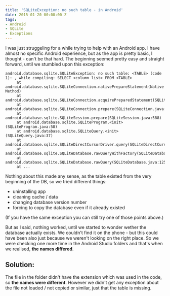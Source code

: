 ```yaml
---
title: 'SQLiteException: no such table - in Android'
date: 2015-01-20 00:00:00 Z
tags:
- Android
- SQLite
- Exceptions
---
```


I was just struggeling for a while trying to help with an Android app. I have almost no specific Android experience, but as the app is pretty basic, I thought - can't be that hard. The beginning seemed pretty easy and straight forward, until we stumbled upon this exception:

    android.database.sqlite.SQLiteException: no such table: <TABLE> (code 1): , while compiling: SELECT <column list> FROM <TABLE>
         at android.database.sqlite.SQLiteConnection.nativePrepareStatement(Native Method)
         at android.database.sqlite.SQLiteConnection.acquirePreparedStatement(SQLiteConnection.java:889)
         at android.database.sqlite.SQLiteConnection.prepare(SQLiteConnection.java:500)
         at android.database.sqlite.SQLiteSession.prepare(SQLiteSession.java:588)
         at android.database.sqlite.SQLiteProgram.<init>(SQLiteProgram.java:58)
         at android.database.sqlite.SQLiteQuery.<init>(SQLiteQuery.java:37)
         at android.database.sqlite.SQLiteDirectCursorDriver.query(SQLiteDirectCursorDriver.java:44)
         at android.database.sqlite.SQLiteDatabase.rawQueryWithFactory(SQLiteDatabase.java:1316)
         at android.database.sqlite.SQLiteDatabase.rawQuery(SQLiteDatabase.java:1255)
         at ...

Nothing about this made any sense, as the table existed from the very beginning of the DB, so we tried different things:

- uninstalling app
- cleaning cache / data
- changing database version number
- forcing to copy the database even if it already existed

(If you have the same exception you can still try one of those points above.)

But as I said, nothing worked, until we started to wonder wether the database actually exists. We couldn't find it on the phone - but this could have been also just because we weren't looking on the right place. So we were checking one more time in the Android Studio folders and that's when we realised, **the names differed**.

## Solution:

The file in the folder didn't have the extension which was used in the code, so **the names were different**. However we didn't get any exception about the file not loaded / not copied or similar, just that the table is missing.